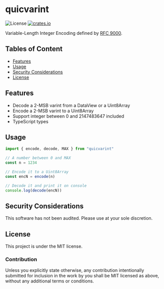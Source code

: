 # quicvarint

![License](https://img.shields.io/npm/l/quicvarint.svg)
[![crates.io](https://img.shields.io/npm/v/quicvarint.svg)][npm]

[npm]: https://www.npmjs.com/package/quicvarint

Variable-Length Integer Encoding defined by [RFC 9000](https://www.rfc-editor.org/rfc/rfc9000.html#name-variable-length-integer-enc).

## Tables of Content

* [Features](#features)
* [Usage](#usage)
* [Security Considerations](#security-considerations)
* [License](#license)

## Features

* Decode a 2-MSB varint from a DataView or a Uint8Array
* Encode a 2-MSB varint to a Uint8Array
* Support integer between 0 and 2147483647 included
* TypeScript types

## Usage

```typescript
import { encode, decode, MAX } from "quicvarint"

// A number between 0 and MAX
const n = 1234

// Encode it to a Uint8Array
const encN = encode(n)

// Decode it and print it on console
console.log(decode(encN))
```

## Security Considerations

This software has not been audited. Please use at your sole discretion.

## License

This project is under the MIT license.

### Contribution

Unless you explicitly state otherwise, any contribution intentionally submitted for inclusion in the work by you shall be MIT licensed as above, without any additional terms or conditions.
